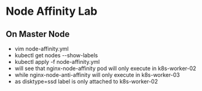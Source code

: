 # Node Affinity Lab

## On Master Node

- vim node-affinity.yml
- kubectl get nodes --show-labels
- kubectl apply -f node-affinity.yml
- will see that nginx-node-affinity pod will only execute in k8s-worker-02
- while nginx-node-anti-affinity will only execute in k8s-worker-03
- as disktype=ssd label is only attached to k8s-worker-02
